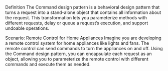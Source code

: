 Definition
The Command design pattern is a behavioral design pattern that turns a request into a stand-alone object that contains all information about the request. This transformation lets you parameterize methods with different requests, delay or queue a request’s execution, and support undoable operations.

Scenario: Remote Control for Home Appliances
Imagine you are developing a remote control system for home appliances like lights and fans. The remote control can send commands to turn the appliances on and off. Using the Command design pattern, you can encapsulate each request as an object, allowing you to parameterize the remote control with different commands and execute them as needed.
